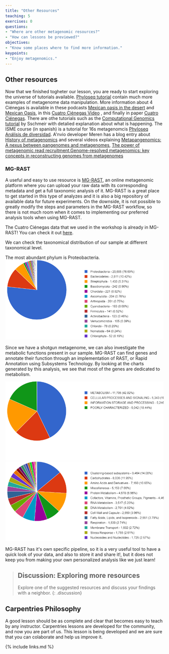 ```yaml
---
title: "Other Resources"
teaching: 5
exercises: 0
questions:
- "Where are other metagenomic resources?"
- "How can lessons be previewed?"
objectives:
- "Know some places where to find more information."
keypoints:
- "Enjoy metagenomics."
---
```


## Other resources 
Now that we finished togheter our lesson, you are ready to start exploring the universe of tutorials available. [Phyloseq tutorial](https://joey711.github.io/phyloseq/) contain much more examples of metagenome data manipulation. More information about 4 Ciénegas is available in these podcasts [Mexican oasis in the desert](https://www.sciencemag.org/podcast/oasis-biodiversity-mexican-desert-and-making-sound-heat) and [Mexican Oasis]( https://youtu.be/xMMm_GKZsnU), in this [Cuatro Ciénegas Video](https://www.youtube.com/embed/VzImXRI9wYE?autoplay=1&rel=0) , and finally in paper [Cuatro Ciénegas](https://www.sciencemag.org/news/2020/06/pools-mexican-desert-are-window-earth-s-early-life). There are othe tutorials such as the [Computational Genomics tutorial](https://genomics.sschmeier.com/) by Sschmeir with detalied explanation about what is happening. The ISME course (in spanish) is a tutorial for 16s metagenomcis [Phyloseq Análisis de diversidad](http://www.castrolab.org/isme/biodiversity/biodiversity.html). A'nvio developer Meren has a blog entry about [History of metagenomics](http://merenlab.org/2020/07/27/history-of-metagenomics/) and several videos explaining [Metapangenomics: A nexus between pangenomes and metagenomes](https://youtu.be/C3fHlccFxJw), [The power of metagenomic read recruitment](https://youtu.be/MqD4aN1p1qA),[Genome-resolved metagenomics: key concepts in reconstructing genomes from metagenomes](https://youtu.be/RjNdHGK4ruo)  

### MG-RAST

A useful and easy to use resource is [MG-RAST](https://www.mg-rast.org/), an online metagenomic platform where you can upload your raw data with its corresponding metadata and get a full taxonomic analysis of it. MG-RAST is a great place to get started in this type of analyzes and it is also a big repository of available data for future experiments. On the downside, it is not possible to greatly modify the steps and parameters in the MG-RAST workflow, so there is not much room when it comes to implementing our preferred analysis tools when using MG-RAST.

The Cuatro Ciénegas data that we used in the workshop is already in MG-RAST! You can check it out [here](https://www.mg-rast.org/mgmain.html?mgpage=project&project=mgp96823). 

We can check the taxonomical distribution of our sample at different taxonomical level.

The most abundant phylum is Proteobacteria.  
<a href="../fig/03-11-02.png">
  <img src="../fig/03-11-02.png" alt="Phylum" />
</a>

Since we have a shotgun metagenome, we can also investigate the metabolic functions 
present in our sample. MG-RAST can find genes and annotate their function through 
an implementation of RAST, or Rapid Annotation using Subsystems Technology. 
By looking at the charts generated by this analysis, we see that most of the genes
are dedicated to metabolism.  

<a href="../fig/03-11-04.png">
  <img src="../fig/03-11-04.png" alt="Cog Metagenome" />
</a>

<a href="../fig/03-11-05.png">
  <img src="../fig/03-11-05.png" alt="Subsystems" />
</a>

MG-RAST has it's own specific pipeline, so it is a very useful tool to have a quick look of your data, and also to store it and share it!, but it does not keep you from making your own personalized analysis like we just learn!

<!-- [Evomics](http://evomics.org/learning/genomics/), [Data Carpentry in 16S Metagenomics](https://datacarpentry.org/blog/2017/11/16s-dc)  -->

> ## Discussion: Exploring more resources
>
> Explore one of the suggested resources and discuss your findings with a neighbor.
{: .discussion}


## Carpentries Philosophy
A good lesson should be as complete and clear that becomes easy to teach by any instructor. 
Carpentries lessons are developed for the community, and now you are part of us. 
This lesson is being developed and we are sure that you can colaborate and help us improve it.  
<!--## How does our results compare with the original research-->  
<!-- ## How can we improve the data analysis!--->  
                             
{% include links.md %}
